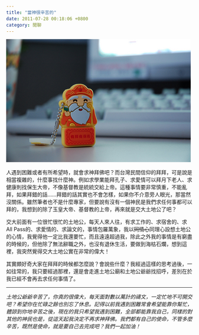 ```yaml
---
title: "當神很辛苦的"
date: 2011-07-28 00:18:06 +0800
category: 閒聊
---
```


![](/images/slum-area/17_5.jpg)
<p>人遇到困難或者有所希望時，就會求神拜佛吧？而台灣民間信仰的拜拜，可是說是相當複雜的，什麼事找什麼神。例如求學業能拜孔子、求愛情可以拜月下老人、求健康則找保生大帝，不像基督教是統統交給上帝。這種事情要非常慎重，不能亂拜，如果拜錯的話&hellip;&hellip;拜錯的話其實也不會怎樣，如果你不介意旁人眼光，那當然沒關係。雖然筆者也不是什麼專家，但要說有沒有一個神民是我們求任何事都可以拜的，我想到的除了玉皇大帝、基督教的上帝，再來就是交大土地公了吧？</p><p>交大前面有一位很忙很忙的土地公，每天人來人往，有求工作的、求宿舍的、求All Pass的、求愛情的、求論文的，事情包羅萬象，我以<span style="text-decoration: line-through;">同情心</span>同理心設想土地公的心情，我覺得他一定比我還要忙，而且遠遠超過我，除此之外我的事情是有窮盡的時候的，但他除了無法辭職之外，也沒有退休生活，要做到海枯石爛，想到這裡，我突然覺得交大土地公實在非常的偉大！</p><p>其實頗好奇大家在拜拜的時候都怎麼說？會說些什麼？我經過這樣的思考過後，一如往常的，我只要經過那裡，還是會走進土地公廟和土地公爺爺找招呼，差別在於我已經不會再去求任何事情了。</p><hr /><p><em>土地公爺爺辛苦了，你真的很偉大，每天面對數以萬計的禱文，一定忙地不可開交吧？希望你在忙碌之餘也別忘了休息。記得以前我遇到困難常會希望能靠你幫忙，體諒到你地辛苦之後，現在的我只希望我遇到困難，全部都能靠我自己，同樣的對其他的神民也是，從這天起我決定不再求神拜佛。我們都有自己的使命，不管多麼辛苦，既然是使命，就是要自己去完成吧？我們一起加油！</em></p>
